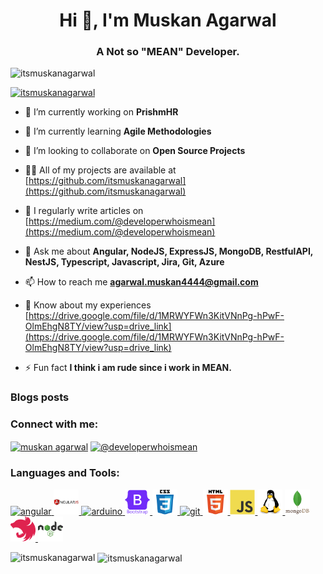 <h1 align="center">Hi 👋, I'm Muskan Agarwal</h1>
<h3 align="center">A Not so "MEAN" Developer.</h3>

<p align="left"> <img src="https://komarev.com/ghpvc/?username=itsmuskanagarwal&label=Profile%20views&color=0e75b6&style=flat" alt="itsmuskanagarwal" /> </p>

<p align="left"> <a href="https://github.com/ryo-ma/github-profile-trophy"><img src="https://github-profile-trophy.vercel.app/?username=itsmuskanagarwal" alt="itsmuskanagarwal" /></a> </p>

- 🔭 I’m currently working on **PrishmHR**

- 🌱 I’m currently learning **Agile Methodologies**

- 👯 I’m looking to collaborate on **Open Source Projects**

- 👨‍💻 All of my projects are available at [https://github.com/itsmuskanagarwal](https://github.com/itsmuskanagarwal)

- 📝 I regularly write articles on [https://medium.com/@developerwhoismean](https://medium.com/@developerwhoismean)

- 💬 Ask me about **Angular, NodeJS, ExpressJS, MongoDB, RestfulAPI, NestJS, Typescript, Javascript, Jira, Git, Azure**

- 📫 How to reach me **agarwal.muskan4444@gmail.com**

- 📄 Know about my experiences [https://drive.google.com/file/d/1MRWYFWn3KitVNnPg-hPwF-OlmEhgN8TY/view?usp=drive_link](https://drive.google.com/file/d/1MRWYFWn3KitVNnPg-hPwF-OlmEhgN8TY/view?usp=drive_link)

- ⚡ Fun fact **I think i am rude since i work in MEAN.**

### Blogs posts
<!-- BLOG-POST-LIST:START -->
<!-- BLOG-POST-LIST:END -->

<h3 align="left">Connect with me:</h3>
<p align="left">
<a href="https://linkedin.com/in/muskan agarwal" target="blank"><img align="center" src="https://raw.githubusercontent.com/rahuldkjain/github-profile-readme-generator/master/src/images/icons/Social/linked-in-alt.svg" alt="muskan agarwal" height="30" width="40" /></a>
<a href="https://medium.com/@developerwhoismean" target="blank"><img align="center" src="https://raw.githubusercontent.com/rahuldkjain/github-profile-readme-generator/master/src/images/icons/Social/medium.svg" alt="@developerwhoismean" height="30" width="40" /></a>
</p>

<h3 align="left">Languages and Tools:</h3>
<p align="left"> <a href="https://angular.io" target="_blank" rel="noreferrer"> <img src="https://angular.io/assets/images/logos/angular/angular.svg" alt="angular" width="40" height="40"/> </a> <a href="https://angular.io" target="_blank" rel="noreferrer"> <img src="https://raw.githubusercontent.com/devicons/devicon/master/icons/angularjs/angularjs-original-wordmark.svg" alt="angularjs" width="40" height="40"/> </a> <a href="https://www.arduino.cc/" target="_blank" rel="noreferrer"> <img src="https://cdn.worldvectorlogo.com/logos/arduino-1.svg" alt="arduino" width="40" height="40"/> </a> <a href="https://getbootstrap.com" target="_blank" rel="noreferrer"> <img src="https://raw.githubusercontent.com/devicons/devicon/master/icons/bootstrap/bootstrap-plain-wordmark.svg" alt="bootstrap" width="40" height="40"/> </a> <a href="https://www.w3schools.com/css/" target="_blank" rel="noreferrer"> <img src="https://raw.githubusercontent.com/devicons/devicon/master/icons/css3/css3-original-wordmark.svg" alt="css3" width="40" height="40"/> </a> <a href="https://git-scm.com/" target="_blank" rel="noreferrer"> <img src="https://www.vectorlogo.zone/logos/git-scm/git-scm-icon.svg" alt="git" width="40" height="40"/> </a> <a href="https://www.w3.org/html/" target="_blank" rel="noreferrer"> <img src="https://raw.githubusercontent.com/devicons/devicon/master/icons/html5/html5-original-wordmark.svg" alt="html5" width="40" height="40"/> </a> <a href="https://developer.mozilla.org/en-US/docs/Web/JavaScript" target="_blank" rel="noreferrer"> <img src="https://raw.githubusercontent.com/devicons/devicon/master/icons/javascript/javascript-original.svg" alt="javascript" width="40" height="40"/> </a> <a href="https://www.linux.org/" target="_blank" rel="noreferrer"> <img src="https://raw.githubusercontent.com/devicons/devicon/master/icons/linux/linux-original.svg" alt="linux" width="40" height="40"/> </a> <a href="https://www.mongodb.com/" target="_blank" rel="noreferrer"> <img src="https://raw.githubusercontent.com/devicons/devicon/master/icons/mongodb/mongodb-original-wordmark.svg" alt="mongodb" width="40" height="40"/> </a> <a href="https://nestjs.com/" target="_blank" rel="noreferrer"> <img src="https://raw.githubusercontent.com/devicons/devicon/master/icons/nestjs/nestjs-plain.svg" alt="nestjs" width="40" height="40"/> </a> <a href="https://nodejs.org" target="_blank" rel="noreferrer"> <img src="https://raw.githubusercontent.com/devicons/devicon/master/icons/nodejs/nodejs-original-wordmark.svg" alt="nodejs" width="40" height="40"/> </a> </p>

<p><img align="left" src="https://github-readme-stats.vercel.app/api/top-langs?username=itsmuskanagarwal&show_icons=true&locale=en&layout=compact" alt="itsmuskanagarwal" /></p>

<p>&nbsp;<img align="center" src="https://github-readme-stats.vercel.app/api?username=itsmuskanagarwal&show_icons=true&locale=en" alt="itsmuskanagarwal" /></p>
